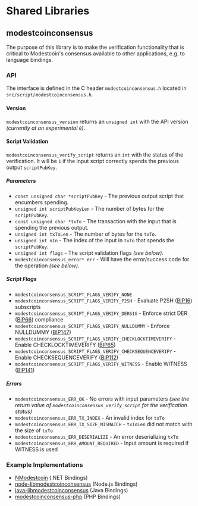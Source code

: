 Shared Libraries
================

## modestcoinconsensus

The purpose of this library is to make the verification functionality that is critical to Modestcoin's consensus available to other applications, e.g. to language bindings.

### API

The interface is defined in the C header `modestcoinconsensus.h` located in  `src/script/modestcoinconsensus.h`.

#### Version

`modestcoinconsensus_version` returns an `unsigned int` with the API version *(currently at an experimental `0`)*.

#### Script Validation

`modestcoinconsensus_verify_script` returns an `int` with the status of the verification. It will be `1` if the input script correctly spends the previous output `scriptPubKey`.

##### Parameters
- `const unsigned char *scriptPubKey` - The previous output script that encumbers spending.
- `unsigned int scriptPubKeyLen` - The number of bytes for the `scriptPubKey`.
- `const unsigned char *txTo` - The transaction with the input that is spending the previous output.
- `unsigned int txToLen` - The number of bytes for the `txTo`.
- `unsigned int nIn` - The index of the input in `txTo` that spends the `scriptPubKey`.
- `unsigned int flags` - The script validation flags *(see below)*.
- `modestcoinconsensus_error* err` - Will have the error/success code for the operation *(see below)*.

##### Script Flags
- `modestcoinconsensus_SCRIPT_FLAGS_VERIFY_NONE`
- `modestcoinconsensus_SCRIPT_FLAGS_VERIFY_P2SH` - Evaluate P2SH ([BIP16](https://github.com/modestcoin/bips/blob/master/bip-0016.mediawiki)) subscripts
- `modestcoinconsensus_SCRIPT_FLAGS_VERIFY_DERSIG` - Enforce strict DER ([BIP66](https://github.com/modestcoin/bips/blob/master/bip-0066.mediawiki)) compliance
- `modestcoinconsensus_SCRIPT_FLAGS_VERIFY_NULLDUMMY` - Enforce NULLDUMMY ([BIP147](https://github.com/modestcoin/bips/blob/master/bip-0147.mediawiki))
- `modestcoinconsensus_SCRIPT_FLAGS_VERIFY_CHECKLOCKTIMEVERIFY` - Enable CHECKLOCKTIMEVERIFY ([BIP65](https://github.com/modestcoin/bips/blob/master/bip-0065.mediawiki))
- `modestcoinconsensus_SCRIPT_FLAGS_VERIFY_CHECKSEQUENCEVERIFY` - Enable CHECKSEQUENCEVERIFY ([BIP112](https://github.com/modestcoin/bips/blob/master/bip-0112.mediawiki))
- `modestcoinconsensus_SCRIPT_FLAGS_VERIFY_WITNESS` - Enable WITNESS ([BIP141](https://github.com/modestcoin/bips/blob/master/bip-0141.mediawiki))

##### Errors
- `modestcoinconsensus_ERR_OK` - No errors with input parameters *(see the return value of `modestcoinconsensus_verify_script` for the verification status)*
- `modestcoinconsensus_ERR_TX_INDEX` - An invalid index for `txTo`
- `modestcoinconsensus_ERR_TX_SIZE_MISMATCH` - `txToLen` did not match with the size of `txTo`
- `modestcoinconsensus_ERR_DESERIALIZE` - An error deserializing `txTo`
- `modestcoinconsensus_ERR_AMOUNT_REQUIRED` - Input amount is required if WITNESS is used

### Example Implementations
- [NModestcoin](https://github.com/NicolasDorier/NModestcoin/blob/master/NModestcoin/Script.cs#L814) (.NET Bindings)
- [node-libmodestcoinconsensus](https://github.com/bitpay/node-libmodestcoinconsensus) (Node.js Bindings)
- [java-libmodestcoinconsensus](https://github.com/dexX7/java-libmodestcoinconsensus) (Java Bindings)
- [modestcoinconsensus-php](https://github.com/Bit-Wasp/modestcoinconsensus-php) (PHP Bindings)

